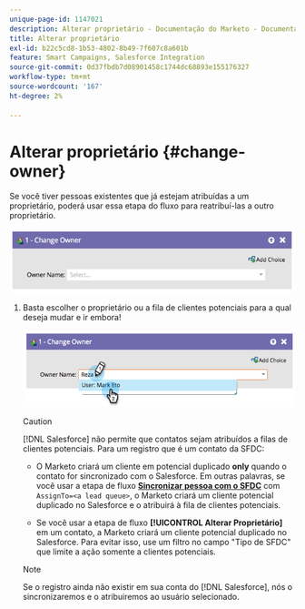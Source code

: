 ```yaml
---
unique-page-id: 1147021
description: Alterar proprietário - Documentação do Marketo - Documentação do produto
title: Alterar proprietário
exl-id: b22c5cd8-1b53-4802-8b49-7f607c8a601b
feature: Smart Campaigns, Salesforce Integration
source-git-commit: 0d37fbdb7d08901458c1744dc68893e155176327
workflow-type: tm+mt
source-wordcount: '167'
ht-degree: 2%

---
```


# Alterar proprietário {#change-owner}

Se você tiver pessoas existentes que já estejam atribuídas a um proprietário, poderá usar essa etapa do fluxo para reatribuí-las a outro proprietário.

![](assets/change-owner-1.png)

1. Basta escolher o proprietário ou a fila de clientes potenciais para a qual deseja mudar e ir embora!

   ![](assets/change-owner-2.png)

   >[!CAUTION]
   >
   >[!DNL Salesforce] não permite que contatos sejam atribuídos a filas de clientes potenciais. Para um registro que é um contato da SFDC:
   >
   >* O Marketo criará um cliente em potencial duplicado **only** quando o contato for sincronizado com o Salesforce. Em outras palavras, se você usar a etapa de fluxo **[Sincronizar pessoa com o SFDC](/help/marketo/product-docs/core-marketo-concepts/smart-campaigns/salesforce-flow-actions/sync-person-to-sfdc.md)** com `AssignTo=<a lead queue>`, o Marketo criará um cliente potencial duplicado no Salesforce e o atribuirá à fila de clientes potenciais.
   >
   >* Se você usar a etapa de fluxo **[!UICONTROL Alterar Proprietário]** em um contato, a Marketo criará um cliente potencial duplicado no Salesforce. Para evitar isso, use um filtro no campo &quot;Tipo de SFDC&quot; que limite a ação somente a clientes potenciais.

   >[!NOTE]
   >
   >Se o registro ainda não existir em sua conta do [!DNL Salesforce], nós o sincronizaremos e o atribuiremos ao usuário selecionado.
